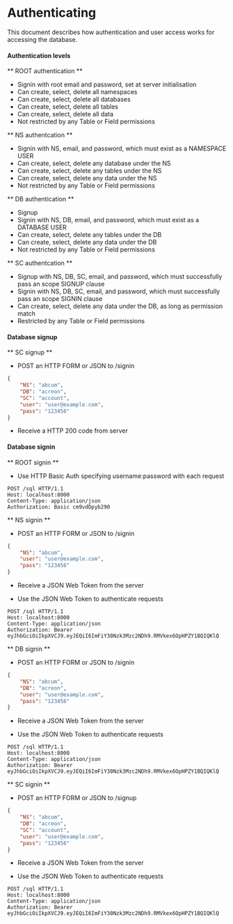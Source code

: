 # Authenticating

This document describes how authentication and user access works for accessing the database.

#### Authentication levels

** ROOT authentication **

- Signin with root email and password, set at server initialisation
- Can create, select, delete all namespaces
- Can create, select, delete all databases
- Can create, select, delete all tables
- Can create, select, delete all data
- Not restricted by any Table or Field permissions

** NS authentcation **

- Signin with NS, email, and password, which must exist as a NAMESPACE USER
- Can create, select, delete any database under the NS
- Can create, select, delete any tables under the NS
- Can create, select, delete any data under the NS
- Not restricted by any Table or Field permissions

** DB authentication **

- Signup
- Signin with NS, DB, email, and password, which must exist as a DATABASE USER
- Can create, select, delete any tables under the DB
- Can create, select, delete any data under the DB
- Not restricted by any Table or Field permissions

** SC authentcation **

- Signup with NS, DB, SC, email, and password, which must successfully pass an scope SIGNUP clause
- Signin with NS, DB, SC, email, and password, which must successfully pass an scope SIGNIN clause
- Can create, select, delete any data under the DB, as long as permission match
- Restricted by any Table or Field permissions

#### Database signup

** SC signup **

- POST an HTTP FORM or JSON to /signin

```json
{
	"NS": "abcum", 
	"DB": "acreon", 
	"SC": "account", 
	"user": "user@example.com", 
	"pass": "123456"
}
```

- Receive a HTTP 200 code from server

#### Database signin

** ROOT signin **

- Use HTTP Basic Auth specifying username:password with each request

```HTTP
POST /sql HTTP/1.1
Host: localhost:8000
Content-Type: application/json
Authorization: Basic cm9vdDpyb290
```

** NS signin **

- POST an HTTP FORM or JSON to /signin

```json
{
	"NS": "abcum", 
	"user": "user@example.com", 
	"pass": "123456"
}
```

- Receive a JSON Web Token from the server

- Use the JSON Web Token to authenticate requests

```HTTP
POST /sql HTTP/1.1
Host: localhost:8000
Content-Type: application/json
Authorization: Bearer eyJhbGciOiIkpXVCJ9.eyJEQiI6ImFiY30Nzk3Mzc2NDh9.RMVkex6OpHPZY1BQIQKlQ
```

** DB signin **

- POST an HTTP FORM or JSON to /signin

```json
{
	"NS": "abcum", 
	"DB": "acreon", 
	"user": "user@example.com", 
	"pass": "123456"
}
```

- Receive a JSON Web Token from the server

- Use the JSON Web Token to authenticate requests

```HTTP
POST /sql HTTP/1.1
Host: localhost:8000
Content-Type: application/json
Authorization: Bearer eyJhbGciOiIkpXVCJ9.eyJEQiI6ImFiY30Nzk3Mzc2NDh9.RMVkex6OpHPZY1BQIQKlQ
```

** SC signin **

- POST an HTTP FORM or JSON to /signup

```json
{
	"NS": "abcum", 
	"DB": "acreon", 
	"SC": "account", 
	"user": "user@example.com", 
	"pass": "123456"
}
```

- Receive a JSON Web Token from the server

- Use the JSON Web Token to authenticate requests

```HTTP
POST /sql HTTP/1.1
Host: localhost:8000
Content-Type: application/json
Authorization: Bearer eyJhbGciOiIkpXVCJ9.eyJEQiI6ImFiY30Nzk3Mzc2NDh9.RMVkex6OpHPZY1BQIQKlQ
```
